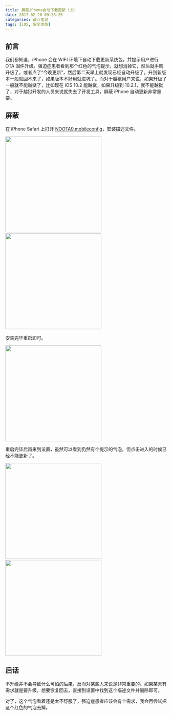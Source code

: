 ```yaml
---
title: 屏蔽iPhone自动下载更新（上）
date: 2017-02-20 09:38:25
categories: 战斗笔记
tags: [iOS, 安全攻防]
---
```


## 前言

我们都知道，iPhone 会在 WIFI 环境下自动下载更新系统包，并提示用户进行 OTA 固件升级。强迫症患者看到那个红色的气泡提示，就想消掉它，然后就手贱升级了，或者点了“今晚更新”，然后第二天早上就发现已经自动升级了。升到新版本一般就回不来了，如果版本不好用就进坑了。而对于越狱用户来说，如果升级了一般就不能越狱了，比如现在 iOS 10.2 能越狱，如果升级到 10.2.1，就不能越狱了，对于越狱开发的人员来说就失去了开发工具，屏蔽 iPhone 自动更新非常重要。

<!-- more -->

## 屏蔽

在 iPhone Safari 上打开 [NOOTA9.mobileconfig](https://cdn.bingo.ren/cydia/NOOTA9.mobileconfig)，安装描述文件。

<img src="https://cdn.bingo.ren/cydia/ban1.png" width=300>&nbsp;
<img src="https://cdn.bingo.ren/cydia/ban2.png" width=300>&nbsp;

安装完毕重启即可。

<img src="https://cdn.bingo.ren/cydia/ban3.png" width=300>

重启完毕后再来到设置，虽然可以看到仍然有个提示的气泡，但点击进入的时候已经不能更新了。

<img src="https://cdn.bingo.ren/cydia/ban4.png" width=300>&nbsp;
<img src="https://cdn.bingo.ren/cydia/ban5.png" width=300>

## 后话

不升级并不会导致什么可怕的后果，反而对某些人来说是非常重要的。如果某天有需求就是要升级，想要恢复回去，直接到设置中找到这个描述文件并删除即可。

对了，这个气泡看着还是太不舒服了，强迫症患者应该会有个需求，我会再尝试把这个红色的气泡去掉。